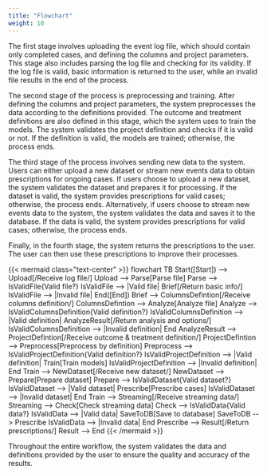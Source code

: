 ```yaml
---
title: "Flowchart"
weight: 10
---
```


The first stage involves uploading the event log file, which should contain only completed cases, and defining the columns and project parameters. This stage also includes parsing the log file and checking for its validity. If the log file is valid, basic information is returned to the user, while an invalid file results in the end of the process.

The second stage of the process is preprocessing and training. After defining the columns and project parameters, the system preprocesses the data according to the definitions provided. The outcome and treatment definitions are also defined in this stage, which the system uses to train the models. The system validates the project definition and checks if it is valid or not. If the definition is valid, the models are trained; otherwise, the process ends.

The third stage of the process involves sending new data to the system. Users can either upload a new dataset or stream new events data to obtain prescriptions for ongoing cases. If users choose to upload a new dataset, the system validates the dataset and prepares it for processing. If the dataset is valid, the system provides prescriptions for valid cases; otherwise, the process ends. Alternatively, if users choose to stream new events data to the system, the system validates the data and saves it to the database. If the data is valid, the system provides prescriptions for valid cases; otherwise, the process ends.

Finally, in the fourth stage, the system returns the prescriptions to the user. The user can then use these prescriptions to improve their processes.

{{< mermaid class="text-center" >}}
flowchart TB
    Start([Start]) --> Upload[/Receive log file/]
    Upload --> Parse[Parse file]
    Parse --> IsValidFile{Valid file?}
    IsValidFile --> |Valid file| Brief[/Return basic info/]
    IsValidFile --> |Invalid file| End([End])
    Brief --> ColumnsDefintion[/Receive columns definition/]
    ColumnsDefintion --> Analyze[Analyze file]
    Analyze --> IsValidColumnsDefinition{Valid definition?}
    IsValidColumnsDefinition --> |Valid definition| AnalyzeResult[/Return analysis and options/]
    IsValidColumnsDefinition --> |Invalid definition| End
    AnalyzeResult --> ProjectDefintion[/Receive outcome & treatment definition/]
    ProjectDefintion --> Preprocess[Preprocess by definition]
    Preprocess --> IsValidProjectDefinition{Valid definition?}
    IsValidProjectDefinition --> |Valid definition| Train[Train models]
    IsValidProjectDefinition --> |Invalid definition| End
    Train --> NewDataset[/Receive new dataset/]
    NewDataset --> Prepare[Prepare dataset]
    Prepare --> IsValidDataset{Valid dataset?}
    IsValidDataset --> |Valid dataset| Prescribe[Prescribe cases]
    IsValidDataset --> |Invalid dataset| End
    Train --> Streaming[/Receive streaming data/]
    Streaming --> Check[Check streaming data]
    Check --> IsValidData{Valid data?}
    IsValidData --> |Valid data| SaveToDB[Save to database]
    SaveToDB --> Prescribe
    IsValidData --> |Invalid data| End
    Prescribe --> Result[/Return prescriptions/]
    Result --> End
{{< /mermaid >}}

Throughout the entire workflow, the system validates the data and definitions provided by the user to ensure the quality and accuracy of the results.
